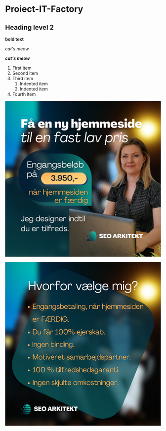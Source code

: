 # Proiect-IT-Factory


## Heading level 2


**bold text**


*cat's meow*


***cat's meow***


<ol>
  <li>First item</li>
  <li>Second item</li>
  <li>Third item
    <ol>
      <li>Indented item</li>
      <li>Indented item</li>
    </ol>
  </li>
  <li>Fourth item</li>
</ol>


![My Image](1.png)


<img height="530" src="reclama 2/2.png" with="940"/>
